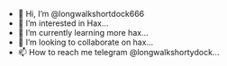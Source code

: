 - 👋 Hi, I’m @longwalkshortdock666
- 👀 I’m interested in Hax...
- 🌱 I’m currently learning more hax...
- 💞️ I’m looking to collaborate on hax...
- 📫 How to reach me telegram @longwalkshortydock...

<!---
longwalkshortdock666/longwalkshortdock666 is a ✨ special ✨ repository because its `README.md` (this file) appears on your GitHub profile.
You can click the Preview link to take a look at your changes.
--->
